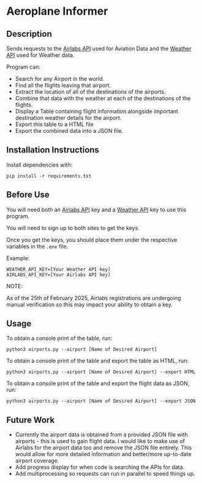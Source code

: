 # Aeroplane Informer

## Description

Sends requests to the [Airlabs API](https://airlabs.co/) used for Aviation Data and the [Weather API](https://www.weatherapi.com/) used for Weather data.

Program can:

- Search for any Airport in the world.
- Find all the flights leaving that airport.
- Extract the location of all of the destinations of the airports.
- Combine that data with the weather at each of the destinations of the flights.
- Display a Table containing flight information alongside important destination weather details for the airport.
- Export this table to a HTML file 
- Export the combined data into a JSON file.

## Installation Instructions

Install dependencies with:

```
pip install -r requirements.txt
```
## Before Use

You will need both an [Airlabs API](https://airlabs.co/) key and a [Weather API](https://www.weatherapi.com/) key to use this program.

You will need to sign up to both sites to get the keys.

Once you get the keys, you should place them under the respective variables in the ```.env``` file.

Example:
```
WEATHER_API_KEY=[Your Weather API key]
AIRLABS_API_KEY=[Your Airlabs API key]
```

NOTE:

As of the 25th of February 2025, Airlabs registrations are undergoing manual verification so this may impact your ability to obtain a key.


## Usage
To obtain a console print of the table, run:

```
python3 airports.py --airport [Name of Desired Airport]
```

To obtain a console print of the table and export the table as HTML, run:

```
python3 airports.py --airport [Name of Desired Airport] --export HTML
```

To obtain a console print of the table and export the flight data as JSON, run:

```
python3 airports.py --airport [Name of Desired Airport] --export JSON
```

## Future Work

- Currently the airport data is obtained from a provided JSON file with airports - this is used to gain flight data.
  I would like to make use of Airlabs for the airport data too and remove the JSON file entirely.
  This would allow for more detailed information and better/more up-to-date airport coverage.
- Add progress display for when code is searching the APIs for data.
- Add multiprocessing so requests can run in parallel to speed things up.
